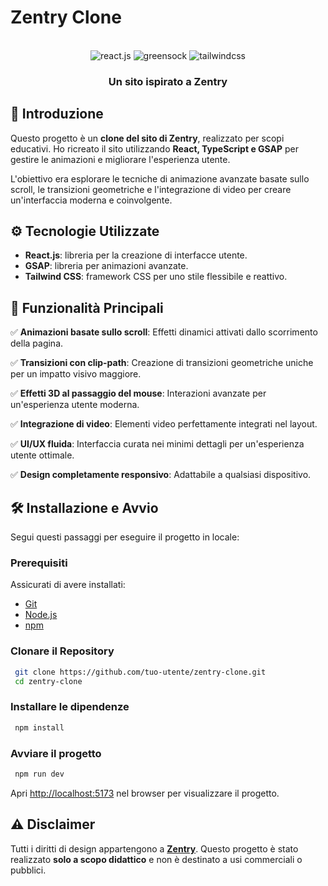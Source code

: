 # Zentry Clone

<div align="center">
 
  <br />
  
  <div>
    <img src="https://img.shields.io/badge/-React_JS-black?style=for-the-badge&logoColor=white&logo=react&color=61DAFB" alt="react.js" />
    <img src="https://img.shields.io/badge/-GSAP-black?style=for-the-badge&logoColor=white&logo=greensock&color=88CE02" alt="greensock" />
    <img src="https://img.shields.io/badge/-Tailwind_CSS-black?style=for-the-badge&logoColor=white&logo=tailwindcss&color=06B6D4" alt="tailwindcss" />
  </div>
  
  <h3 align="center">Un sito ispirato a Zentry</h3>
</div>

## 📌 Introduzione

Questo progetto è un **clone del sito di Zentry**, realizzato per scopi educativi. Ho ricreato il sito utilizzando **React, TypeScript e GSAP** per gestire le animazioni e migliorare l'esperienza utente.

L'obiettivo era esplorare le tecniche di animazione avanzate basate sullo scroll, le transizioni geometriche e l'integrazione di video per creare un'interfaccia moderna e coinvolgente.

## ⚙️ Tecnologie Utilizzate

- **React.js**: libreria per la creazione di interfacce utente.
- **GSAP**: libreria per animazioni avanzate.
- **Tailwind CSS**: framework CSS per uno stile flessibile e reattivo.

## 🚀 Funzionalità Principali

✅ **Animazioni basate sullo scroll**: Effetti dinamici attivati dallo scorrimento della pagina.

✅ **Transizioni con clip-path**: Creazione di transizioni geometriche uniche per un impatto visivo maggiore.

✅ **Effetti 3D al passaggio del mouse**: Interazioni avanzate per un'esperienza utente moderna.

✅ **Integrazione di video**: Elementi video perfettamente integrati nel layout.

✅ **UI/UX fluida**: Interfaccia curata nei minimi dettagli per un'esperienza utente ottimale.

✅ **Design completamente responsivo**: Adattabile a qualsiasi dispositivo.

## 🛠️ Installazione e Avvio

Segui questi passaggi per eseguire il progetto in locale:

### Prerequisiti

Assicurati di avere installati:
- [Git](https://git-scm.com/)
- [Node.js](https://nodejs.org/en)
- [npm](https://www.npmjs.com/)

### Clonare il Repository

```bash
 git clone https://github.com/tuo-utente/zentry-clone.git
 cd zentry-clone
```

### Installare le dipendenze

```bash
 npm install
```

### Avviare il progetto

```bash
 npm run dev
```

Apri [http://localhost:5173](http://localhost:5173) nel browser per visualizzare il progetto.

## ⚠️ Disclaimer

Tutti i diritti di design appartengono a **[Zentry](https://zentry.com/)**. Questo progetto è stato realizzato **solo a scopo didattico** e non è destinato a usi commerciali o pubblici.

